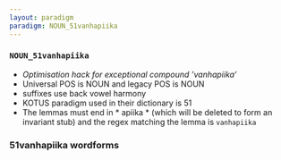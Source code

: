 ```yaml
---
layout: paradigm
paradigm: NOUN_51vanhapiika
---
```

### ` NOUN_51vanhapiika `

* _Optimisation hack for exceptional compound ’vanhapiika’_
* Universal POS is NOUN and legacy POS is NOUN
* suffixes use back vowel harmony
* KOTUS paradigm used in their dictionary is 51
* The lemmas must end in * apiika * (which will be deleted to form an invariant stub) and the regex matching the lemma is ` vanhapiika `

### 51vanhapiika wordforms



